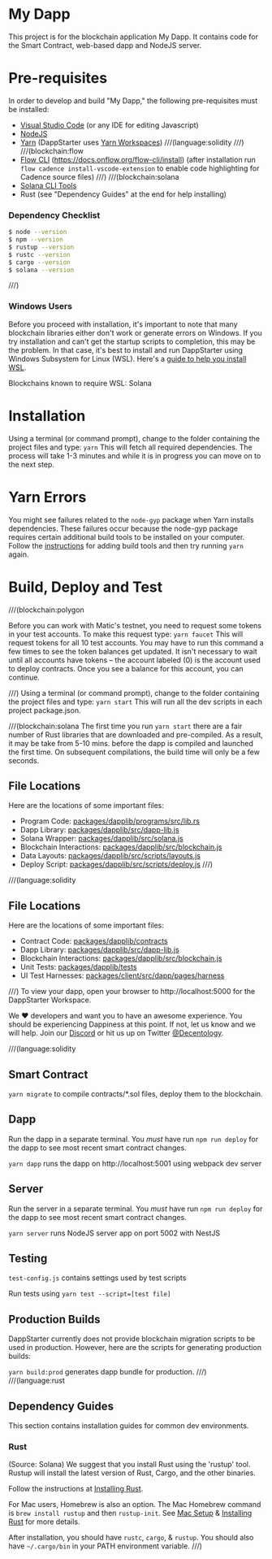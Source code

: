 # My Dapp

This project is for the blockchain application My Dapp. It contains code for the Smart Contract, web-based dapp and NodeJS server. 

# Pre-requisites

In order to develop and build "My Dapp," the following pre-requisites must be installed:

* [Visual Studio Code](https://code.visualstudio.com/download) (or any IDE for editing Javascript)
* [NodeJS](https://nodejs.org/en/download/)
* [Yarn](https://classic.yarnpkg.com/en/docs/install) (DappStarter uses [Yarn Workspaces](https://classic.yarnpkg.com/en/docs/workspaces))
///(language:solidity
///)
///(blockchain:flow
* [Flow CLI](https://docs.onflow.org/flow-cli/install) (https://docs.onflow.org/flow-cli/install) (after installation run `flow cadence install-vscode-extension` to enable code highlighting for Cadence source files)
///)
///(blockchain:solana
* [Solana CLI Tools](https://docs.solana.com/cli/install-solana-cli-tools)
* Rust (see "Dependency Guides" at the end for help installing) 
### Dependency Checklist 
```bash
$ node --version
$ npm --version
$ rustup --version
$ rustc --version
$ cargo --version
$ solana --version
```
///)

### Windows Users

Before you proceed with installation, it's important to note that many blockchain libraries either don't work or generate errors on Windows. If you try installation and can't get the startup scripts to completion, this may be the problem. In that case, it's best to install and run DappStarter using Windows Subsystem for Linux (WSL). Here's a [guide to help you install WSL](https://docs.decentology.com/guides/windows-subsystem-for-linux-wsl).

Blockchains known to require WSL: Solana
# Installation

Using a terminal (or command prompt), change to the folder containing the project files and type: `yarn` This will fetch all required dependencies. The process will take 1-3 minutes and while it is in progress you can move on to the next step.

# Yarn Errors

You might see failures related to the `node-gyp` package when Yarn installs dependencies.
These failures occur because the node-gyp package requires certain additional build tools
to be installed on your computer. Follow the [instructions](https://www.npmjs.com/package/node-gyp) for adding build tools and then try running `yarn` again.

# Build, Deploy and Test
///(blockchain:polygon

Before you can work with Matic's testnet, you need to request some tokens in your test accounts. To make this request type: `yarn faucet` This will request tokens for all 10 test accounts. You may have to run this command a few times to see the token balances get updated. It isn't necessary to wait until all accounts have tokens – the account labeled (0) is the account used to deploy contracts. Once you see a balance for this account, you can continue.

///)
Using a terminal (or command prompt), change to the folder containing the project files and type: `yarn start` This will run all the dev scripts in each project package.json.

///(blockchain:solana
The first time you run `yarn start` there are a fair number of Rust libraries that are
downloaded and pre-compiled. As a result, it may be take from 5-10 mins. before the
dapp is compiled and launched the first time. On subsequent compilations, the build
time will only be a few seconds.

## File Locations
Here are the locations of some important files:
* Program Code: [packages/dapplib/programs/src/lib.rs](packages/dapplib/programs/src/lib.rs)
* Dapp Library: [packages/dapplib/src/dapp-lib.js](packages/dapplib/src/dapp-lib.js)
* Solana Wrapper: [packages/dapplib/src/solana.js](packages/dapplib/src/solana.js) 
* Blockchain Interactions: [packages/dapplib/src/blockchain.js](packages/dapplib/src/blockchain.js)
* Data Layouts: [packages/dapplib/src/scripts/layouts.js](packages/dapplib/src/scripts/layouts.js)
* Deploy Script: [packages/dapplib/src/scripts/deploy.js](packages/dapplib/src/scripts/deploy.js)
///)

///(language:solidity
## File Locations
Here are the locations of some important files:
* Contract Code: [packages/dapplib/contracts](packages/dapplib/contracts)
* Dapp Library: [packages/dapplib/src/dapp-lib.js](packages/dapplib/src/dapp-lib.js) 
* Blockchain Interactions: [packages/dapplib/src/blockchain.js](packages/dapplib/src/blockchain.js)
* Unit Tests: [packages/dapplib/tests](packages/dapplib/tests)
* UI Test Harnesses: [packages/client/src/dapp/pages/harness](packages/client/src/dapp/pages/harness)

///)
To view your dapp, open your browser to http://localhost:5000 for the DappStarter Workspace.

We ♥️ developers and want you to have an awesome experience. You should be experiencing Dappiness at this point. If not, let us know and we will help. Join our [Discord](https://discord.gg/XdtJfu8W) or hit us up on Twitter [@Decentology](https://twitter.com/decentology).

///(language:solidity
## Smart Contract

`yarn migrate` to compile contracts/*.sol files, deploy them to the blockchain. 

## Dapp

Run the dapp in a separate terminal. You *must* have run `npm run deploy` for the dapp to see most recent smart contract changes.

`yarn dapp` runs the dapp on http://localhost:5001 using webpack dev server

## Server

Run the server in a separate terminal. You *must* have run `npm run deploy` for the dapp to see most recent smart contract changes.

`yarn server` runs NodeJS server app on port 5002 with NestJS

## Testing

`test-config.js` contains settings used by test scripts

Run tests using `yarn test --script=[test file]`

## Production Builds

DappStarter currently does not provide blockchain migration scripts to be used in production. However, here are the scripts for generating production builds:

`yarn build:prod` generates dapp bundle for production.
///)
///(language:rust
## Dependency Guides

This section contains installation guides for common dev environments. 

### Rust

(Source: Solana)
We suggest that you install Rust using the 'rustup' tool. Rustup will install
the latest version of Rust, Cargo, and the other binaries.

Follow the instructions at [Installing Rust](https://www.rust-lang.org/tools/install).

For Mac users, Homebrew is also an option.  The Mac Homebrew command is `brew install rustup` and then
`rustup-init`. See [Mac Setup](https://sourabhbajaj.com/mac-setup/Rust/) &
[Installing Rust](https://www.rust-lang.org/tools/install) for more details.

After installation, you should have `rustc`, `cargo`, & `rustup`. You should
also have `~/.cargo/bin` in your PATH environment variable.
///)

